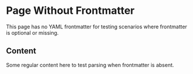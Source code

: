 # Page Without Frontmatter

This page has no YAML frontmatter for testing scenarios where frontmatter is optional or missing.

## Content

Some regular content here to test parsing when frontmatter is absent.